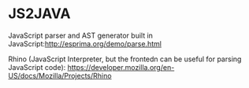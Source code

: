 # JS2JAVA

JavaScript parser and AST generator built in JavaScript:http://esprima.org/demo/parse.html

Rhino (JavaScript Interpreter, but the frontedn can be useful for parsing JavaScript code): https://developer.mozilla.org/en-US/docs/Mozilla/Projects/Rhino
